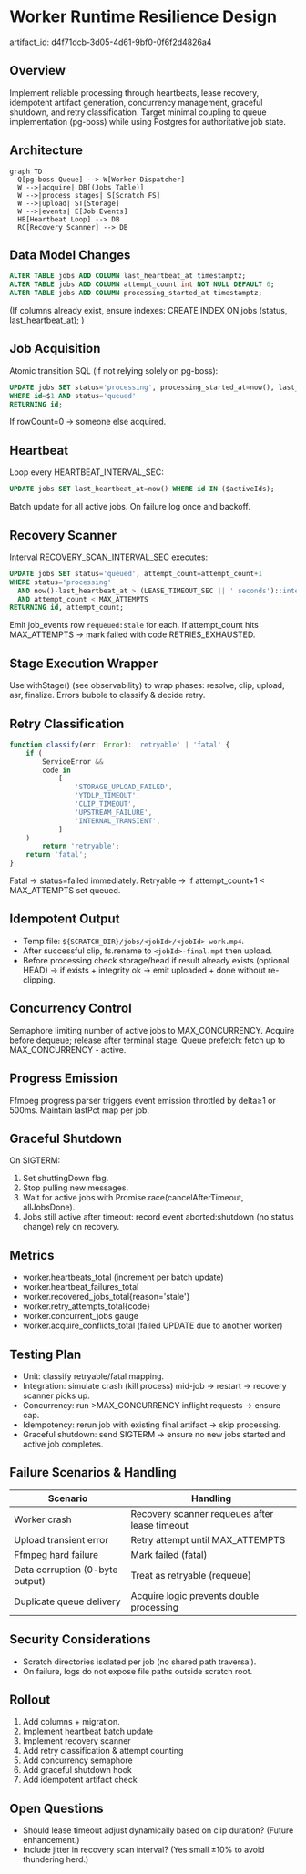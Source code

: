 # Worker Runtime Resilience Design

artifact_id: d4f71dcb-3d05-4d61-9bf0-0f6f2d4826a4

## Overview

Implement reliable processing through heartbeats, lease recovery, idempotent artifact generation, concurrency management, graceful shutdown, and retry classification. Target minimal coupling to queue implementation (pg-boss) while using Postgres for authoritative job state.

## Architecture

```mermaid
graph TD
  Q[pg-boss Queue] --> W[Worker Dispatcher]
  W -->|acquire| DB[(Jobs Table)]
  W -->|process stages| S[Scratch FS]
  W -->|upload| ST[Storage]
  W -->|events| E[Job Events]
  HB[Heartbeat Loop] --> DB
  RC[Recovery Scanner] --> DB
```

## Data Model Changes

```sql
ALTER TABLE jobs ADD COLUMN last_heartbeat_at timestamptz;
ALTER TABLE jobs ADD COLUMN attempt_count int NOT NULL DEFAULT 0;
ALTER TABLE jobs ADD COLUMN processing_started_at timestamptz;
```

(If columns already exist, ensure indexes: CREATE INDEX ON jobs (status, last_heartbeat_at);
)

## Job Acquisition

Atomic transition SQL (if not relying solely on pg-boss):

```sql
UPDATE jobs SET status='processing', processing_started_at=now(), last_heartbeat_at=now()
WHERE id=$1 AND status='queued'
RETURNING id;
```

If rowCount=0 -> someone else acquired.

## Heartbeat

Loop every HEARTBEAT_INTERVAL_SEC:

```sql
UPDATE jobs SET last_heartbeat_at=now() WHERE id IN ($activeIds);
```

Batch update for all active jobs. On failure log once and backoff.

## Recovery Scanner

Interval RECOVERY_SCAN_INTERVAL_SEC executes:

```sql
UPDATE jobs SET status='queued', attempt_count=attempt_count+1
WHERE status='processing'
  AND now()-last_heartbeat_at > (LEASE_TIMEOUT_SEC || ' seconds')::interval
  AND attempt_count < MAX_ATTEMPTS
RETURNING id, attempt_count;
```

Emit job_events row `requeued:stale` for each.
If attempt_count hits MAX_ATTEMPTS -> mark failed with code RETRIES_EXHAUSTED.

## Stage Execution Wrapper

Use withStage() (see observability) to wrap phases: resolve, clip, upload, asr, finalize.
Errors bubble to classify & decide retry.

## Retry Classification

```ts
function classify(err: Error): 'retryable' | 'fatal' {
    if (
        ServiceError &&
        code in
            [
                'STORAGE_UPLOAD_FAILED',
                'YTDLP_TIMEOUT',
                'CLIP_TIMEOUT',
                'UPSTREAM_FAILURE',
                'INTERNAL_TRANSIENT',
            ]
    )
        return 'retryable';
    return 'fatal';
}
```

Fatal -> status=failed immediately. Retryable -> if attempt_count+1 < MAX_ATTEMPTS set queued.

## Idempotent Output

-   Temp file: `${SCRATCH_DIR}/jobs/<jobId>/<jobId>-work.mp4`.
-   After successful clip, fs.rename to `<jobId>-final.mp4` then upload.
-   Before processing check storage/head if result already exists (optional HEAD) -> if exists + integrity ok -> emit uploaded + done without re-clipping.

## Concurrency Control

Semaphore limiting number of active jobs to MAX_CONCURRENCY. Acquire before dequeue; release after terminal stage.
Queue prefetch: fetch up to MAX_CONCURRENCY - active.

## Progress Emission

Ffmpeg progress parser triggers event emission throttled by delta≥1 or 500ms. Maintain lastPct map per job.

## Graceful Shutdown

On SIGTERM:

1. Set shuttingDown flag.
2. Stop pulling new messages.
3. Wait for active jobs with Promise.race(cancelAfterTimeout, allJobsDone).
4. Jobs still active after timeout: record event aborted:shutdown (no status change) rely on recovery.

## Metrics

-   worker.heartbeats_total (increment per batch update)
-   worker.heartbeat_failures_total
-   worker.recovered_jobs_total{reason='stale'}
-   worker.retry_attempts_total{code}
-   worker.concurrent_jobs gauge
-   worker.acquire_conflicts_total (failed UPDATE due to another worker)

## Testing Plan

-   Unit: classify retryable/fatal mapping.
-   Integration: simulate crash (kill process) mid-job -> restart -> recovery scanner picks up.
-   Concurrency: run >MAX_CONCURRENCY inflight requests -> ensure cap.
-   Idempotency: rerun job with existing final artifact -> skip processing.
-   Graceful shutdown: send SIGTERM -> ensure no new jobs started and active job completes.

## Failure Scenarios & Handling

| Scenario                        | Handling                                      |
| ------------------------------- | --------------------------------------------- |
| Worker crash                    | Recovery scanner requeues after lease timeout |
| Upload transient error          | Retry attempt until MAX_ATTEMPTS              |
| Ffmpeg hard failure             | Mark failed (fatal)                           |
| Data corruption (0-byte output) | Treat as retryable (requeue)                  |
| Duplicate queue delivery        | Acquire logic prevents double processing      |

## Security Considerations

-   Scratch directories isolated per job (no shared path traversal).
-   On failure, logs do not expose file paths outside scratch root.

## Rollout

1. Add columns + migration.
2. Implement heartbeat batch update
3. Implement recovery scanner
4. Add retry classification & attempt counting
5. Add concurrency semaphore
6. Add graceful shutdown hook
7. Add idempotent artifact check

## Open Questions

-   Should lease timeout adjust dynamically based on clip duration? (Future enhancement.)
-   Include jitter in recovery scan interval? (Yes small ±10% to avoid thundering herd.)
